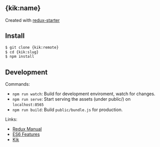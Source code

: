 ## {kik:name}

Created with [redux-starter](http://github.com/starters/redux-starter)

## Install

```bash
$ git clone {kik:remote}
$ cd {kik:slug}
$ npm install
```

## Development

Commands:

* `npm run watch`: Build for development enviroment, watch for changes.
* `npm run serve`: Start serving the assets (under public/) on `localhost:8565`
* `npm run build`: Build `public/bundle.js` for production.

Links:

* [Redux Manual](http://redux.js.org)
* [ES6 Features](https://github.com/lukehoban/es6features)
* [Kik](http://github.com/starters/kik)
